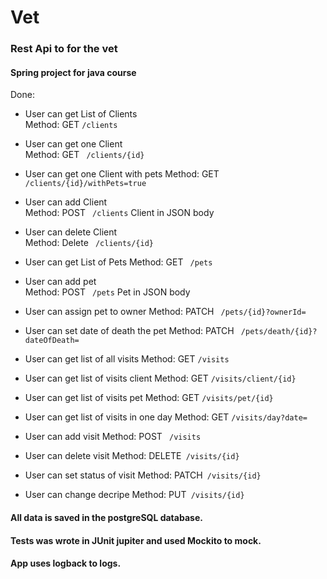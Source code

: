 # Vet
### Rest Api to for the vet
#### Spring project for java course 

Done: 

* User can get List of Clients    
Method: GET ``` /clients ```
* User can get one Client  
Method: GET ```  /clients/{id}  ```
* User can get one Client with pets 
Method: GET ```  /clients/{id}/withPets=true  ```
* User can add Client      
Method: POST ```  /clients ``` Client in JSON body
* User can delete Client      
Method: Delete ```  /clients/{id} ``` 

* User can get List of Pets 
Method: GET ```  /pets ```
* User can add pet         
Method: POST ```  /pets ``` Pet in JSON body 
* User can assign pet to owner
Method: PATCH ```  /pets/{id}?ownerId= ```
* User can set date of death the pet
Method: PATCH ```  /pets/death/{id}?dateOfDeath= ```

* User can get list of all visits 
Method: GET ``` /visits ```
* User can get list of visits client
Method: GET ``` /visits/client/{id} ```
* User can get list of visits pet
Method: GET ``` /visits/pet/{id} ```
* User can get list of visits in one day 
Method: GET ``` /visits/day?date= ```
* User can add visit
Method: POST ``` /visits```
* User can delete visit
Method: DELETE``` /visits/{id}```
* User can set status of visit
Method: PATCH``` /visits/{id}```
* User can change decripe
Method: PUT``` /visits/{id}```




#### All data is saved in the postgreSQL database. 

#### Tests was wrote in JUnit jupiter and used Mockito to mock. 

#### App uses logback to logs.  
